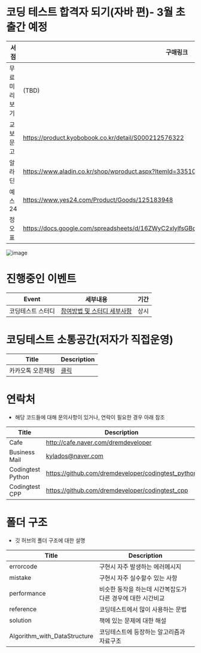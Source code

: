 # 코딩 테스트 합격자 되기(자바 편)- 3월 초 출간 예정
| 서점           | 구매링크                                                                                           |
|--------------|------------------------------------------------------------------------------------------------|
| 무료 미리보기      | (TBD)                                                                                          |
| 교보문고         | https://product.kyobobook.co.kr/detail/S000212576322                                           |
| 알라딘          | https://www.aladin.co.kr/shop/wproduct.aspx?ItemId=335109613                                   |
| 예스24         | https://www.yes24.com/Product/Goods/125183948                                                  |
| 정오표          | https://docs.google.com/spreadsheets/d/16ZWyC2xlylfsGBdyt2YMT8ogpukNh7sXsHrfx5qQuFk/edit#gid=0 |



![image](https://github.com/retrogemHK/codingtest_java/blob/main/assets/java_image.jpg)


# 진행중인 이벤트
| Event    | 세부내용                                    |기간 |
| ---------- | ---------------------------------------------- |---------------------------------------------- |
|코딩테스트 스터디       |[참여방법 및 스터디 세부사항](https://cafe.naver.com/dremdeveloper/948)              | 상시 |



# 코딩테스트 소통공간(저자가 직접운영)
| Title    | Description                                    |
| ---------- | ---------------------------------------------- |
|카카오톡 오픈채팅        |[클릭](https://open.kakao.com/o/gQOVhU3f)              |

# 연락처
- 해당 코드들에 대해 문의사항이 있거나, 연락이 필요한 경우 아래 참조

| Title             | Description                                     |
|-------------------|-------------------------------------------------|
| Cafe              | http://cafe.naver.com/dremdeveloper             |
| Business Mail     | kylados@naver.com                               |
| Codingtest Python | https://github.com/dremdeveloper/codingtest_python |
| Codingtest CPP    | https://github.com/dremdeveloper/codingtest_cpp |
# 폴더 구조
- 깃 허브의 폴더 구조에 대한 설명

| Title    | Description                                    |
| ---------- | ---------------------------------------------- |
| errorcode        | 구현시 자주 발생하는 에러메시지                |
| mistake        | 구현시 자주 실수할수 있는 사항                |
| performance        | 비슷한 동작을 하는데 시간복잡도가 다른 경우에 대한 시간비교             |
| reference        | 코딩테스트에서 많이 사용하는 문법                         |
| solution        | 책에 있는 문제에 대한 해설                         |
| Algorithm_with_DataStructure        | 코딩테스트에 등장하는 알고리즘과 자료구조                        |